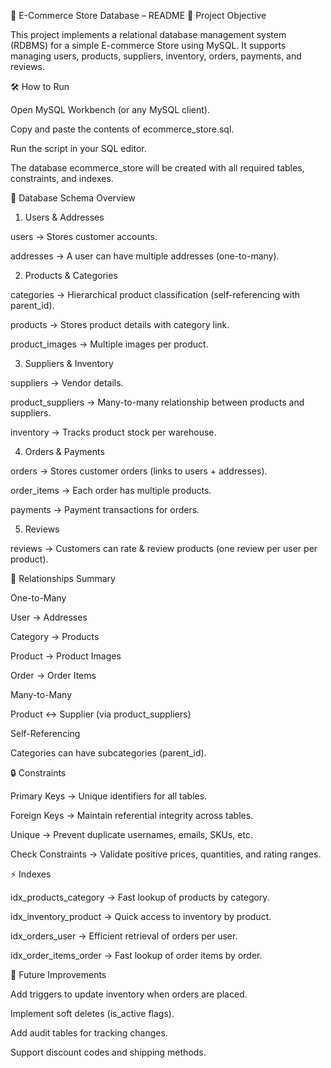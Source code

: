 📖 E-Commerce Store Database – README
🎯 Project Objective

This project implements a relational database management system (RDBMS) for a simple E-commerce Store using MySQL.
It supports managing users, products, suppliers, inventory, orders, payments, and reviews.

🛠️ How to Run

Open MySQL Workbench (or any MySQL client).

Copy and paste the contents of ecommerce_store.sql.

Run the script in your SQL editor.

The database ecommerce_store will be created with all required tables, constraints, and indexes.

📂 Database Schema Overview
1. Users & Addresses

users → Stores customer accounts.

addresses → A user can have multiple addresses (one-to-many).

2. Products & Categories

categories → Hierarchical product classification (self-referencing with parent_id).

products → Stores product details with category link.

product_images → Multiple images per product.

3. Suppliers & Inventory

suppliers → Vendor details.

product_suppliers → Many-to-many relationship between products and suppliers.

inventory → Tracks product stock per warehouse.

4. Orders & Payments

orders → Stores customer orders (links to users + addresses).

order_items → Each order has multiple products.

payments → Payment transactions for orders.

5. Reviews

reviews → Customers can rate & review products (one review per user per product).

🔗 Relationships Summary

One-to-Many

User → Addresses

Category → Products

Product → Product Images

Order → Order Items

Many-to-Many

Product ↔ Supplier (via product_suppliers)

Self-Referencing

Categories can have subcategories (parent_id).

🔒 Constraints

Primary Keys → Unique identifiers for all tables.

Foreign Keys → Maintain referential integrity across tables.

Unique → Prevent duplicate usernames, emails, SKUs, etc.

Check Constraints → Validate positive prices, quantities, and rating ranges.

⚡ Indexes

idx_products_category → Fast lookup of products by category.

idx_inventory_product → Quick access to inventory by product.

idx_orders_user → Efficient retrieval of orders per user.

idx_order_items_order → Fast lookup of order items by order.

🚀 Future Improvements

Add triggers to update inventory when orders are placed.

Implement soft deletes (is_active flags).

Add audit tables for tracking changes.

Support discount codes and shipping methods.
